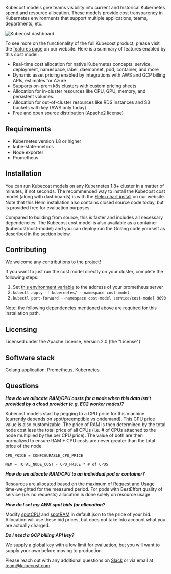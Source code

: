 Kubecost models give teams visibility into current and historical Kubernetes spend and resource allocation. These models  provide cost transparency in Kubernetes environments that support multiple applications, teams, departments, etc.

![Kubecost dashboard](https://github.com/kubecost/cost-model/blob/master/allocation-dashboard.png)

To see more on the functionality of the full Kubecost product, please visit the [features page](https://app.kubemonitor.com/home.html#features) on our website. 
Here is a summary of features enabled by this cost model:

- Real-time cost allocation for native Kubernetes concepts: service, deployment, namespace, label, daemonset, pod, container, and more
- Dynamic asset pricing enabled by integrations with AWS and GCP billing APIs, estimates for Azure 
- Supports on-prem k8s clusters with custom pricing sheets
- Allocation for in-cluster resources like CPU, GPU, memory, and persistent volumes.
- Allocation for out-of-cluster resources like RDS instances and S3 buckets with key (AWS only today)
- Free and open source distribution (Apache2 license)

## Requirements

- Kubernetes version 1.8 or higher
- kube-state-metrics
- Node exporter
- Prometheus

## Installation

You can run Kubecost models on any Kubernetes 1.8+ cluster in a matter of minutes, if not seconds. 
The recommended way to install the Kubecost cost model (along with dashboards) is with the [Helm chart install](https://app.kubemonitor.com/install) on our website. Note that this Helm installation also contains closed source code today, but is provided free for evaluation purposes. 

Compared to building from source, this is faster and includes all necessary dependencies. The Kubecost cost model is also available as a container (kubecost/cost-model) and you can deploy run the Golang code yourself as described in the section below.

## Contributing

We welcome any contributions to the project! 

If you want to just run the cost model directly on your cluster, complete the following steps:

1. Set [this environment variable](https://github.com/kubecost/cost-model/blob/master/kubernetes/deployment.yaml#L30) to the address of your prometheus server 
2. `kubectl apply -f kubernetes/ --namespace cost-model`
3. `kubectl port-forward --namespace cost-model service/cost-model 9090`

Note: the following dependencies mentioned above are required for this installation path.

## Licensing

Licensed under the Apache License, Version 2.0 (the "License")

 ## Software stack

Golang application. 
Prometheus. 
Kubernetes. 

## Questions

***How do we allocate RAM/CPU costs for a node when this data isn’t provided by a cloud provider (e.g. EC2 worker nodes)?***

Kubecost models start by pegging to a CPU price for this machine (currently depends on spot/preemptible vs ondemand). This CPU price value is also customizable. The price of RAM is then determined by the total node cost less the total price of all CPUs (i.e. # of CPUs attached to the node multiplied by the per CPU price). The value of both are then normalized to ensure RAM + CPU costs are never greater than the total price of the node.

    CPU_PRICE = CONFIGURABLE_CPU_PRICE

    MEM = TOTAL_NODE_COST - CPU_PRICE * # of CPUS

***How do we allocate RAM/CPU to an individual pod or container?***

Resources are allocated based on the maximum of Request and Usage time-weighted for the measured period. For pods with BestEffort quality of service (i.e. no requests) allocation is done solely on resource usage. 

***How do I set my AWS spot bids for allocation?***

Modify [spotCPU](https://github.com/kubecost/cost-model/blob/master/cloud/default.json#L5) and  [spotRAM](https://github.com/kubecost/cost-model/blob/master/cloud/default.json#L7) in default.json to the price of your bid. Allocation will use these bid prices, but does not take into account what you are actually charged.

***Do I need a GCP billing API key?***

We supply a global key with a low limit for evaluation, but you will want to supply your own before moving to production.
  
  
Please reach out with any additional questions on  [Slack](https://join.slack.com/t/kubecost/shared_invite/enQtNTA2MjQ1NDUyODE5LTg0MzYyMDIzN2E4M2M5OTE3NjdmODJlNzBjZGY1NjQ3MThlODVjMGY3NWZlNjQ5NjIwNDc2NGU3MWNiM2E5Mjc) or via email at [team@kubecost.com](team@kubecost.com). 

